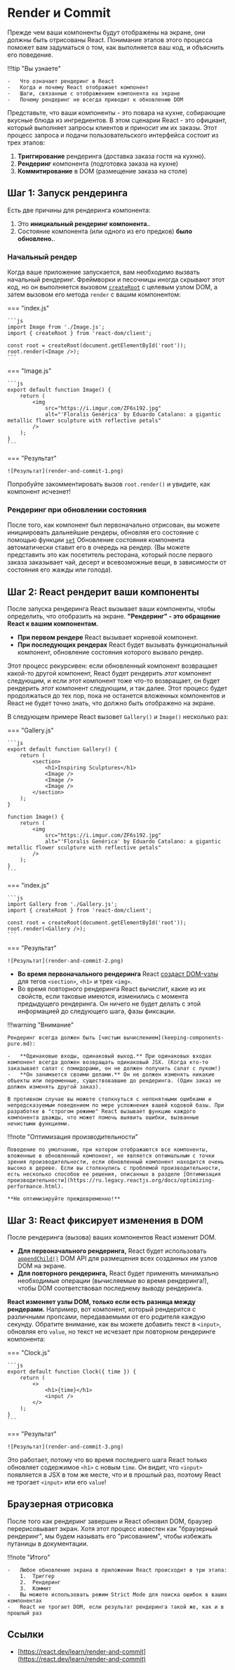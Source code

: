 # Render и Commit

Прежде чем ваши компоненты будут отображены на экране, они должны быть отрисованы React. Понимание этапов этого процесса поможет вам задуматься о том, как выполняется ваш код, и объяснить его поведение.

!!!tip "Вы узнаете"

    -   Что означает рендеринг в React
    -   Когда и почему React отображает компонент
    -   Шаги, связанные с отображением компонента на экране
    -   Почему рендеринг не всегда приводит к обновлению DOM

Представьте, что ваши компоненты - это повара на кухне, собирающие вкусные блюда из ингредиентов. В этом сценарии React - это официант, который выполняет запросы клиентов и приносит им их заказы. Этот процесс запроса и подачи пользовательского интерфейса состоит из трех этапов:

1.  **Триггирование** рендеринга (доставка заказа гостя на кухню).
2.  **Рендеринг** компонента (подготовка заказа на кухне)
3.  **Коммитирование** в DOM (размещение заказа на столе)

## Шаг 1: Запуск рендеринга

Есть две причины для рендеринга компонента:

1.  Это **инициальный рендеринг компонента.**.
2.  Состояние компонента (или одного из его предков) **было обновлено.**.

### Начальный рендер

Когда ваше приложение запускается, вам необходимо вызвать начальный рендеринг. Фреймворки и песочницы иногда скрывают этот код, но он выполняется вызовом [`createRoot`](../reference/client-createRoot.md) с целевым узлом DOM, а затем вызовом его метода `render` с вашим компонентом:

<!-- 0001.part.md -->

=== "index.js"

    ```js
    import Image from './Image.js';
    import { createRoot } from 'react-dom/client';

    const root = createRoot(document.getElementById('root'));
    root.render(<Image />);
    ```

=== "Image.js"

    ```js
    export default function Image() {
    	return (
    		<img
    			src="https://i.imgur.com/ZF6s192.jpg"
    			alt="'Floralis Genérica' by Eduardo Catalano: a gigantic metallic flower sculpture with reflective petals"
    		/>
    	);
    }
    ```

=== "Результат"

    ![Результат](render-and-commit-1.png)

<!-- 0004.part.md -->

Попробуйте закомментировать вызов `root.render()` и увидите, как компонент исчезнет!

### Рендеринг при обновлении состояния

После того, как компонент был первоначально отрисован, вы можете инициировать дальнейшие рендеры, обновляя его состояние с помощью функции [`set`](../reference/useState.md) Обновление состояния компонента автоматически ставит его в очередь на рендер. (Вы можете представить это как посетитель ресторана, который после первого заказа заказывает чай, десерт и всевозможные вещи, в зависимости от состояния его жажды или голода).

## Шаг 2: React рендерит ваши компоненты

После запуска рендеринга React вызывает ваши компоненты, чтобы определить, что отобразить на экране. **"Рендеринг" - это обращение React к вашим компонентам.**

-   **При первом рендере** React вызывает корневой компонент.
-   **При последующих рендерах** React будет вызывать функциональный компонент, обновление состояния которого вызвало рендер.

Этот процесс рекурсивен: если обновленный компонент возвращает какой-то другой компонент, React будет рендерить _этот_ компонент следующим, и если этот компонент тоже что-то возвращает, он будет рендерить _этот_ компонент следующим, и так далее. Этот процесс будет продолжаться до тех пор, пока не останется вложенных компонентов и React не будет точно знать, что должно быть отображено на экране.

В следующем примере React вызовет `Gallery()` и `Image()` несколько раз:

=== "Gallery.js"

    ```js
    export default function Gallery() {
    	return (
    		<section>
    			<h1>Inspiring Sculptures</h1>
    			<Image />
    			<Image />
    			<Image />
    		</section>
    	);
    }

    function Image() {
    	return (
    		<img
    			src="https://i.imgur.com/ZF6s192.jpg"
    			alt="'Floralis Genérica' by Eduardo Catalano: a gigantic metallic flower sculpture with reflective petals"
    		/>
    	);
    }
    ```

=== "index.js"

    ```js
    import Gallery from './Gallery.js';
    import { createRoot } from 'react-dom/client';

    const root = createRoot(document.getElementById('root'));
    root.render(<Gallery />);
    ```

=== "Результат"

    ![Результат](render-and-commit-2.png)

-   **Во время первоначального рендеринга** React [создаст DOM-узлы](https://developer.mozilla.org/docs/Web/API/Document/createElement) для тегов `<section>`, `<h1>` и трех `<img>`.
-   Во время повторного рендеринга React вычислит, какие из их свойств, если таковые имеются, изменились с момента предыдущего рендеринга. Он ничего не будет делать с этой информацией до следующего шага, фазы фиксации.

!!!warning "Внимание"

    Рендеринг всегда должен быть [чистым вычислением](keeping-components-pure.md):

    -   **Одинаковые входы, одинаковый выход.** При одинаковых входах компонент всегда должен возвращать одинаковый JSX. (Когда кто-то заказывает салат с помидорами, он не должен получить салат с луком!)
    -   **Он занимается своими делами.** Он не должен изменять никакие объекты или переменные, существовавшие до рендеринга. (Один заказ не должен изменять другой заказ).

    В противном случае вы можете столкнуться с непонятными ошибками и непредсказуемым поведением по мере усложнения вашей кодовой базы. При разработке в "строгом режиме" React вызывает функцию каждого компонента дважды, что может помочь выявить ошибки, вызванные нечистыми функциями.

!!!note "Оптимизация производительности"

    Поведение по умолчанию, при котором отображаются все компоненты, вложенные в обновленный компонент, не является оптимальным с точки зрения производительности, если обновленный компонент находится очень высоко в дереве. Если вы столкнулись с проблемой производительности, есть несколько способов ее решения, описанных в разделе [Оптимизация производительности](https://ru.legacy.reactjs.org/docs/optimizing-performance.html).

    **Не оптимизируйте преждевременно!**

## Шаг 3: React фиксирует изменения в DOM

После рендеринга (вызова) ваших компонентов React изменит DOM.

-   **Для первоначального рендеринга,** React будет использовать [`appendChild()`](https://developer.mozilla.org/docs/Web/API/Node/appendChild) DOM API для размещения всех созданных им узлов DOM на экране.
-   **Для повторного рендеринга,** React будет применять минимально необходимые операции (вычисляемые во время рендеринга!), чтобы DOM соответствовал последнему выводу рендеринга.

**React изменяет узлы DOM, только если есть разница между рендерами.** Например, вот компонент, который рендерится с различными пропсами, передаваемыми от его родителя каждую секунду. Обратите внимание, как вы можете добавить текст в `<input>`, обновляя его `value`, но текст не исчезает при повторном рендеринге компонента:

<!-- 0011.part.md -->

=== "Clock.js"

    ```js
    export default function Clock({ time }) {
    	return (
    		<>
    			<h1>{time}</h1>
    			<input />
    		</>
    	);
    }
    ```

=== "Результат"

    ![Результат](render-and-commit-3.png)

<!-- 0014.part.md -->

Это работает, потому что во время последнего шага React только обновляет содержимое `<h1>` с новым `time`. Он видит, что `<input>` появляется в JSX в том же месте, что и в прошлый раз, поэтому React не трогает `<input>` или его `value`!

## Браузерная отрисовка

После того как рендеринг завершен и React обновил DOM, браузер перерисовывает экран. Хотя этот процесс известен как "браузерный рендеринг", мы будем называть его "рисованием", чтобы избежать путаницы в документации.

!!!note "Итого"

    -   Любое обновление экрана в приложении React происходит в три этапа:
    	1.  Триггер
    	2.  Рендеринг
    	3.  Коммит
    -   Вы можете использовать режим Strict Mode для поиска ошибок в ваших компонентах
    -   React не трогает DOM, если результат рендеринга такой же, как и в прошлый раз

## Ссылки

-   [https://react.dev/learn/render-and-commit](https://react.dev/learn/render-and-commit)
